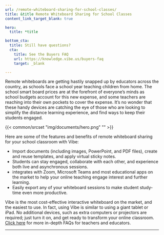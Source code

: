 ```yaml
---
url: /remote-whiteboard-sharing-for-school-classes/
title: &title Remote Whiteboard Sharing for School Classes
content_link_target_blank: true

hero:
  title: *title

bottom_cta:
  title: Still have questions?
  cta:
    title: See the Buyers FAQ
    url: https://knowledge.vibe.us/buyers-faq
    target: _blank

---
```

Remote whiteboards are getting hastily snapped up by educators across the country, as schools face a school year teaching children from home. The school smart board prices are at the forefront of everyone’s minds as school budgets account for this new expense, and some teachers are reaching into their own pockets to cover the expense. It’s no wonder that these handy devices are catching the eye of those who are looking to simplify the distance learning experience, and find ways to keep their students engaged.

{{< common/srcset "img/documents/hero.png" "" >}}

Here are some of the features and benefits of remote whiteboard sharing for your school classroom with Vibe:

- Import documents (including images, PowerPoint, and PDF files), create and reuse templates, and apply virtual sticky notes.
- Students can stay engaged, collaborate with each other, and experience both live and asynchronous sessions.
- integrates with Zoom, Microsoft Teams and most educational apps on the market to help your online teaching engage interest and further learning.
- Easily export any of your whiteboard sessions to make student study-time even more productive.


Vibe is the most cost-effective interactive whiteboard on the market, and the easiest to use. In fact, using Vibe is similar to using a giant tablet or iPad. No additional devices, such as extra computers or projectors are required; just turn it on, and get ready to transform your online classroom. [Click here][1] for more in-depth FAQs for teachers and educators.

[1]: https://vibe.us/faqs-for-teachers-and-educators/


---

